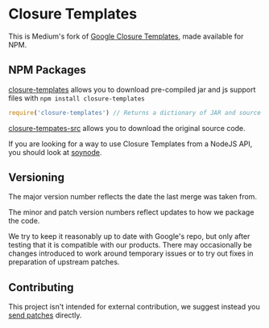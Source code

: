 # Closure Templates

This is Medium's fork of
[Google Closure Templates](https://github.com/google/closure-templates),
made available for NPM.

## NPM Packages

[closure-templates](https://www.npmjs.org/package/closure-templates) allows you to download
pre-compiled jar and js support files with `npm install closure-templates`

```js
require('closure-templates') // Returns a dictionary of JAR and source files in this package.
```

[closure-tempates-src](https://www.npmjs.org/package/closure-templates) allows you to download
the original source code.

If you are looking for a way to use Closure Templates from a NodeJS API,
you should look at [soynode](https://github.com/Medium/soynode).

## Versioning

The major version number reflects the date the last merge was taken from.

The minor and patch version numbers reflect updates to how we package the code.

We try to keep it reasonably up to date with Google's repo, but only after
testing that it is compatible with our products. There may occasionally be
changes introduced to work around temporary issues or to try out fixes in
preparation of upstream patches.

## Contributing

This project isn't intended for external contribution, we suggest instead you
[send patches](https://github.com/google/closure-templates)
directly.
